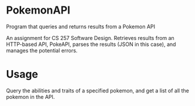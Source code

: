 # PokemonAPI
Program that queries and returns results from a Pokemon API

An assignment for CS 257 Software Design. Retrieves results from an HTTP-based API, PokeAPI, parses the results (JSON in this case), and manages the potential errors.

# Usage
Query the abilities and traits of a specified pokemon, and get a list of all the pokemon in the API.

